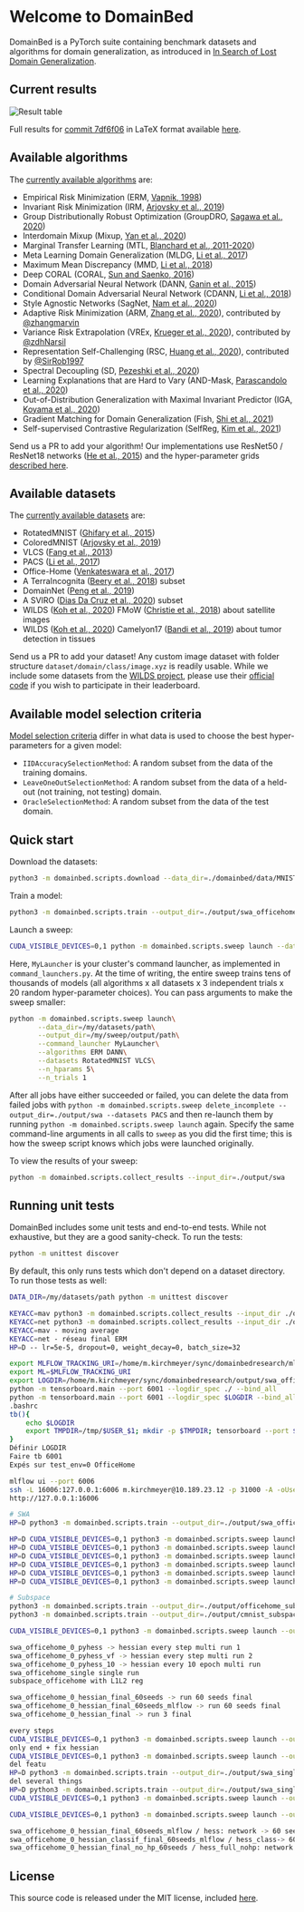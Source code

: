 # Welcome to DomainBed

DomainBed is a PyTorch suite containing benchmark datasets and algorithms for domain generalization, as introduced in [In Search of Lost Domain Generalization](https://arxiv.org/abs/2007.01434).

## Current results

![Result table](domainbed/results/2020_10_06_7df6f06/results.png)

Full results for [commit 7df6f06](https://github.com/facebookresearch/DomainBed/tree/7df6f06a6f9062284812a3f174c306218932c5e4) in LaTeX format available [here](domainbed/results/2020_10_06_7df6f06/results.tex).

## Available algorithms

The [currently available algorithms](domainbed/algorithms.py) are:

* Empirical Risk Minimization (ERM, [Vapnik, 1998](https://www.wiley.com/en-fr/Statistical+Learning+Theory-p-9780471030034))
* Invariant Risk Minimization (IRM, [Arjovsky et al., 2019](https://arxiv.org/abs/1907.02893))
* Group Distributionally Robust Optimization (GroupDRO, [Sagawa et al., 2020](https://arxiv.org/abs/1911.08731))
* Interdomain Mixup (Mixup, [Yan et al., 2020](https://arxiv.org/abs/2001.00677))
* Marginal Transfer Learning (MTL, [Blanchard et al., 2011-2020](https://arxiv.org/abs/1711.07910))
* Meta Learning Domain Generalization (MLDG, [Li et al., 2017](https://arxiv.org/abs/1710.03463))
* Maximum Mean Discrepancy (MMD, [Li et al., 2018](https://openaccess.thecvf.com/content_cvpr_2018/papers/Li_Domain_Generalization_With_CVPR_2018_paper.pdf))
* Deep CORAL (CORAL, [Sun and Saenko, 2016](https://arxiv.org/abs/1607.01719))
* Domain Adversarial Neural Network (DANN, [Ganin et al., 2015](https://arxiv.org/abs/1505.07818))
* Conditional Domain Adversarial Neural Network (CDANN, [Li et al., 2018](https://openaccess.thecvf.com/content_ECCV_2018/papers/Ya_Li_Deep_Domain_Generalization_ECCV_2018_paper.pdf))
* Style Agnostic Networks (SagNet, [Nam et al., 2020](https://arxiv.org/abs/1910.11645))
* Adaptive Risk Minimization (ARM, [Zhang et al., 2020](https://arxiv.org/abs/2007.02931)), contributed by [@zhangmarvin](https://github.com/zhangmarvin)
* Variance Risk Extrapolation (VREx, [Krueger et al., 2020](https://arxiv.org/abs/2003.00688)), contributed by [@zdhNarsil](https://github.com/zdhNarsil)
* Representation Self-Challenging (RSC, [Huang et al., 2020](https://arxiv.org/abs/2007.02454)), contributed by [@SirRob1997](https://github.com/SirRob1997)
* Spectral Decoupling (SD, [Pezeshki et al., 2020](https://arxiv.org/abs/2011.09468))
* Learning Explanations that are Hard to Vary (AND-Mask, [Parascandolo et al., 2020](https://arxiv.org/abs/2009.00329))
* Out-of-Distribution Generalization with Maximal Invariant Predictor (IGA, [Koyama et al., 2020](https://arxiv.org/abs/2008.01883))
* Gradient Matching for Domain Generalization (Fish, [Shi et al., 2021](https://arxiv.org/pdf/2104.09937.pdf))
* Self-supervised Contrastive Regularization (SelfReg, [Kim et al., 2021](https://arxiv.org/abs/2104.09841))

Send us a PR to add your algorithm! Our implementations use ResNet50 / ResNet18 networks ([He et al., 2015](https://arxiv.org/abs/1512.03385)) and the hyper-parameter grids [described here](domainbed/hparams_registry.py).

## Available datasets

The [currently available datasets](domainbed/datasets.py) are:

* RotatedMNIST ([Ghifary et al., 2015](https://arxiv.org/abs/1508.07680))
* ColoredMNIST ([Arjovsky et al., 2019](https://arxiv.org/abs/1907.02893))
* VLCS  ([Fang et al., 2013](https://openaccess.thecvf.com/content_iccv_2013/papers/Fang_Unbiased_Metric_Learning_2013_ICCV_paper.pdf))
* PACS ([Li et al., 2017](https://arxiv.org/abs/1710.03077))
* Office-Home ([Venkateswara et al., 2017](https://arxiv.org/abs/1706.07522))
* A TerraIncognita ([Beery et al., 2018](https://arxiv.org/abs/1807.04975)) subset
* DomainNet ([Peng et al., 2019](http://ai.bu.edu/M3SDA/))
* A SVIRO ([Dias Da Cruz et al., 2020](https://arxiv.org/abs/2001.03483)) subset
* WILDS ([Koh et al., 2020](https://arxiv.org/abs/2012.07421)) FMoW ([Christie et al., 2018](https://arxiv.org/abs/1711.07846)) about satellite images
* WILDS ([Koh et al., 2020](https://arxiv.org/abs/2012.07421)) Camelyon17 ([Bandi et al., 2019](https://pubmed.ncbi.nlm.nih.gov/30716025/)) about tumor detection in tissues

Send us a PR to add your dataset! Any custom image dataset with folder structure `dataset/domain/class/image.xyz` is readily usable. While we include some datasets from the [WILDS project](https://wilds.stanford.edu/), please use their [official code](https://github.com/p-lambda/wilds/) if you wish to participate in their leaderboard.

## Available model selection criteria

[Model selection criteria](domainbed/model_selection.py) differ in what data is used to choose the best hyper-parameters for a given model:

* `IIDAccuracySelectionMethod`: A random subset from the data of the training domains.
* `LeaveOneOutSelectionMethod`: A random subset from the data of a held-out (not training, not testing) domain.
* `OracleSelectionMethod`: A random subset from the data of the test domain.

## Quick start

Download the datasets:

```sh
python3 -m domainbed.scripts.download --data_dir=./domainbed/data/MNIST/
```

Train a model:

```sh
python3 -m domainbed.scripts.train --output_dir=./output/swa_officehome_single --algorithm SWA --dataset OfficeHome --test_env 0 --hp mav 1 --hp diversity_loss none --data_dir=./data/domainbed/
```

Launch a sweep:

```sh
CUDA_VISIBLE_DEVICES=0,1 python -m domainbed.scripts.sweep launch --data_dir=./data/domainbed/MNIST/ --output_dir=./output --command_launcher multi_gpu --dataset ColoredMNIST
```

Here, `MyLauncher` is your cluster's command launcher, as implemented in `command_launchers.py`. At the time of writing, the entire sweep trains tens of thousands of models (all algorithms x all datasets x 3 independent trials x 20 random hyper-parameter choices). You can pass arguments to make the sweep smaller:

```sh
python -m domainbed.scripts.sweep launch\
       --data_dir=/my/datasets/path\
       --output_dir=/my/sweep/output/path\
       --command_launcher MyLauncher\
       --algorithms ERM DANN\
       --datasets RotatedMNIST VLCS\
       --n_hparams 5\
       --n_trials 1
```

After all jobs have either succeeded or failed, you can delete the data from failed jobs with ``python -m domainbed.scripts.sweep delete_incomplete --output_dir=./output/swa --datasets PACS`` and then re-launch them by running ``python -m domainbed.scripts.sweep launch`` again. Specify the same command-line arguments in all calls to `sweep` as you did the first time; this is how the sweep script knows which jobs were launched originally.

To view the results of your sweep:

````sh
python -m domainbed.scripts.collect_results --input_dir=./output/swa
````

## Running unit tests

DomainBed includes some unit tests and end-to-end tests. While not exhaustive, but they are a good sanity-check. To run the tests:

```sh
python -m unittest discover
```

By default, this only runs tests which don't depend on a dataset directory. To run those tests as well:

```sh
DATA_DIR=/my/datasets/path python -m unittest discover
```

```sh
KEYACC=mav python3 -m domainbed.scripts.collect_results --input_dir ./output/swa
KEYACC=net python3 -m domainbed.scripts.collect_results --input_dir ./output/swa
KEYACC=mav - moving average
KEYACC=net - réseau final ERM
HP=D -- lr=5e-5, dropout=0, weight_decay=0, batch_size=32
```

```sh
export MLFLOW_TRACKING_URI=/home/m.kirchmeyer/sync/domainbedresearch/mlruns
export ML=$MLFLOW_TRACKING_URI
export LOGDIR=/home/m.kirchmeyer/sync/domainbedresearch/output/swa_officehome_0_pyhessian
python -m tensorboard.main --port 6001 --logdir_spec ./ --bind_all
python -m tensorboard.main --port 6001 --logdir_spec $LOGDIR --bind_all
.bashrc
tb(){
    echo $LOGDIR
    export TMPDIR=/tmp/$USER_$1; mkdir -p $TMPDIR; tensorboard --port $1 --logdir_spec $LOGDIR
}
Définir LOGDIR 
Faire tb 6001
Expés sur test_env=0 OfficeHome

mlflow ui --port 6006
ssh -L 16006:127.0.0.1:6006 m.kirchmeyer@10.189.23.12 -p 31000 -A -oUserKnownHostsFile=/dev/null -oStrictHostKeyChecking=no -o LogLevel=ERROR
http://127.0.0.1:16006

# SWA
HP=D python3 -m domainbed.scripts.train --output_dir=./output/swa_officehome_single --algorithm SWA --dataset OfficeHome --test_env 0 --hp swa 1 --hp diversity_loss none --data_dir=./data/domainbed/

HP=D CUDA_VISIBLE_DEVICES=0,1 python3 -m domainbed.scripts.sweep launch --output_dir=./output/swa --command_launcher multi_gpu --datasets PACS --algorithms SWA --single_test_envs --hp mav 1 --hp diversity_loss none --test_envs 0 1 2 3
HP=D CUDA_VISIBLE_DEVICES=0,1 python3 -m domainbed.scripts.sweep launch --output_dir=./output/swa_officehome --command_launcher multi_gpu --datasets OfficeHome --algorithms SWA --single_test_envs --hp mav 1 --hp diversity_loss none --test_envs 0 1 2 3
HP=D CUDA_VISIBLE_DEVICES=0,1 python3 -m domainbed.scripts.sweep launch --output_dir=./output/swa_officehome_0_pyhess_10 --command_launcher multi_gpu --datasets OfficeHome --algorithms SWA --single_test_envs --hp mav 1 --hp diversity_loss none --test_envs 0
HP=D CUDA_VISIBLE_DEVICES=0,1 python3 -m domainbed.scripts.sweep launch --output_dir=./output/swa_cmnist --command_launcher multi_gpu --datasets ColoredMNIST --algorithms SWA --single_test_envs --hp mav 1 --hp diversity_loss none --test_envs 0 1 2
HP=D CUDA_VISIBLE_DEVICES=0,1 python3 -m domainbed.scripts.sweep launch --output_dir=./output/swa_officehome_0_hessian_final --command_launcher multi_gpu --datasets OfficeHome --algorithms SWA --single_test_envs --hp mav 1 --hp diversity_loss none --test_envs 0 --n_hparams 1
HP=D CUDA_VISIBLE_DEVICES=0,1 python3 -m domainbed.scripts.sweep launch --output_dir=./output/swa_officehome_0_hessian_final_60seeds_mlflow --command_launcher multi_gpu --datasets OfficeHome --algorithms SWA --single_test_envs --hp mav 1 --hp diversity_loss none --test_envs 0

# Subspace
python3 -m domainbed.scripts.train --output_dir=./output/officehome_subspace --algorithm Subspace --dataset OfficeHome --test_env 0 --data_dir=./data/domainbed/
python3 -m domainbed.scripts.train --output_dir=./output/cmnist_subspace --algorithm Subspace --dataset ColoredMNIST --test_env 0 --data_dir=./data/domainbed/

CUDA_VISIBLE_DEVICES=0,1 python3 -m domainbed.scripts.sweep launch --output_dir=./output/subspace_officehome --command_launcher multi_gpu --datasets OfficeHome --algorithms Subspace --single_test_envs --test_envs 0 1 2 3

swa_officehome_0_pyhess -> hessian every step multi run 1 
swa_officehome_0_pyhess_vf -> hessian every step multi run 2 
swa_officehome_0_pyhess_10 -> hessian every 10 epoch multi run
swa_officehome_single single run
subspace_officehome with L1L2 reg

swa_officehome_0_hessian_final_60seeds -> run 60 seeds final
swa_officehome_0_hessian_final_60seeds_mlflow -> run 60 seeds final
swa_officehome_0_hessian_final -> run 3 final

every steps
CUDA_VISIBLE_DEVICES=0,1 python3 -m domainbed.scripts.sweep launch --output_dir=./output/swa_officehome_0_cka --command_launcher multi_gpu --datasets OfficeHome --algorithms SWA --single_test_envs --hp swa 1 --hp diversity_loss none --test_envs 0
only end + fix hessian
CUDA_VISIBLE_DEVICES=0,1 python3 -m domainbed.scripts.sweep launch --output_dir=./output/swa_officehome_0_cka2 --command_launcher multi_gpu --datasets OfficeHome --algorithms SWA --single_test_envs --hp swa 1 --hp diversity_loss none --test_envs 0
del featu 
HP=D python3 -m domainbed.scripts.train --output_dir=./output/swa_single_officehome_0_cka_3 --algorithm SWA --dataset OfficeHome --test_env 0 --hp swa 1 --hp diversity_loss none --data_dir=./data/domainbed/
del several things
HP=D python3 -m domainbed.scripts.train --output_dir=./output/swa_single_officehome_0_cka_4 --algorithm SWA --dataset OfficeHome --test_env 0 --hp swa 1 --hp diversity_loss none --data_dir=./data/domainbed/
CUDA_VISIBLE_DEVICES=0,1 python3 -m domainbed.scripts.sweep launch --output_dir=./output/swa_officehome_0_cka5 --command_launcher multi_gpu --datasets OfficeHome --algorithms SWA --single_test_envs --hp swa 1 --hp diversity_loss none --test_envs 0

CUDA_VISIBLE_DEVICES=0,1 python3 -m domainbed.scripts.sweep launch --output_dir=./output/swa_officehome_0_cka_f --command_launcher multi_gpu --datasets OfficeHome --algorithms SWA --single_test_envs --hp swa 1 --hp diversity_loss none --test_envs 0

swa_officehome_0_hessian_final_60seeds_mlflow / hess: network -> 60 seeds net
swa_officehome_0_hessian_classif_final_60seeds_mlflow / hess_class-> 60 seeds classif
swa_officehome_0_hessian_final_no_hp_60seeds / hess_full_nohp: network -> 60 seeds net
```

## License

This source code is released under the MIT license, included [here](LICENSE).
